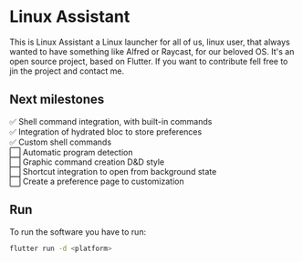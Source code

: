# Linux Assistant

This is Linux Assistant a Linux launcher for all of us, linux user, that always wanted to have something like Alfred or Raycast, for our beloved OS.
It's an open source project, based on Flutter. If you want to contribute fell free to jin the project and contact me.

## Next milestones

✅ Shell command integration, with built-in commands<br/>
✅ Integration of hydrated bloc to store preferences<br/>
✅ Custom shell commands<br/>
⬜️ Automatic program detection<br/>
⬜️ Graphic command creation D&D style<br/>
⬜️ Shortcut integration to open from background state<br/>
⬜️ Create a preference page to customization<br/>

## Run

To run the software you have to run:

```bash
flutter run -d <platform>
```
